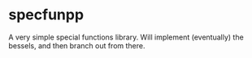 # specfunpp
A very simple special functions library. Will implement (eventually) the bessels, and then branch out from there.
